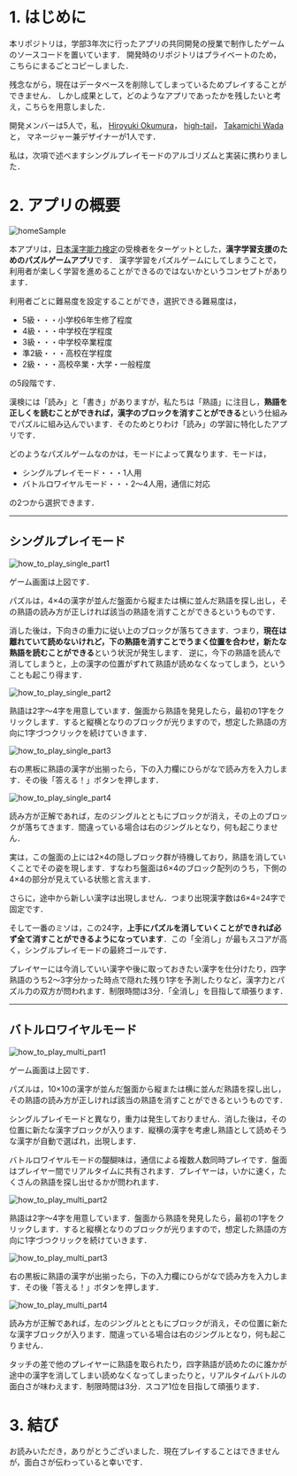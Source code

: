 # 1. はじめに

本リポジトリは，学部3年次に行ったアプリの共同開発の授業で制作したゲームのソースコードを置いています．
開発時のリポジトリはプライベートのため，こちらにまるごとコピーしました．

残念ながら，現在はデータベースを削除してしまっているためプレイすることができません．
しかし成果として，どのようなアプリであったかを残したいと考え，こちらを用意しました．

開発メンバーは5人で，私，
[Hiroyuki Okumura](https://github.com/h1royuki229)，
[high-tail](https://github.com/high-tail)，
[Takamichi Wada](https://github.com/wadayamada)と，
マネージャー兼デザイナーが1人です．

私は，次項で述べますシングルプレイモードのアルゴリズムと実装に携わりました．

# 2. アプリの概要

![homeSample](images/homeSample.png)

本アプリは，[日本漢字能力検定](https://www.kanken.or.jp/kanken/)の受検者をターゲットとした，**漢字学習支援のためのパズルゲームアプリ**です．
漢字学習をパズルゲームにしてしまうことで，利用者が楽しく学習を進めることができるのではないかというコンセプトがあります．

利用者ごとに難易度を設定することができ，選択できる難易度は，

* 5級・・・小学校6年生修了程度
* 4級・・・中学校在学程度
* 3級・・・中学校卒業程度
* 準2級・・・高校在学程度
* 2級・・・高校卒業・大学・一般程度

の5段階です．

漢検には「読み」と「書き」がありますが，私たちは「熟語」に注目し，**熟語を正しくを読むことができれば，漢字のブロックを消すことができる**という仕組みでパズルに組み込んでいます．そのためとりわけ「読み」の学習に特化したアプリです．

どのようなパズルゲームなのかは，モードによって異なります．モードは，

* シングルプレイモード・・・1人用
* バトルロワイヤルモード・・・2～4人用，通信に対応

の2つから選択できます．

***

## シングルプレイモード

![how_to_play_single_part1](images/how_to_play_single_part1.png)

ゲーム画面は上図です．

パズルは，4×4の漢字が並んだ盤面から縦または横に並んだ熟語を探し出し，その熟語の読み方が正しければ該当の熟語を消すことができるというものです．

消した後は，下向きの重力に従い上のブロックが落ちてきます．つまり，**現在は離れていて読めないけれど，下の熟語を消すことでうまく位置を合わせ，新たな熟語を読むことができる**という状況が発生します．
逆に，今下の熟語を読んで消してしまうと，上の漢字の位置がずれて熟語が読めなくなってしまう，ということも起こり得ます．

![how_to_play_single_part2](images/how_to_play_single_part2.png)

熟語は2字～4字を用意しています．盤面から熟語を発見したら，最初の1字をクリックします．すると縦横となりのブロックが光りますので，想定した熟語の方向に1字づつクリックを続けていきます．

![how_to_play_single_part3](images/how_to_play_single_part3.png)

右の黒板に熟語の漢字が出揃ったら，下の入力欄にひらがなで読み方を入力します．その後「答える！」ボタンを押します．

![how_to_play_single_part4](images/how_to_play_single_part4.png)

読み方が正解であれば，左のジングルとともにブロックが消え，その上のブロックが落ちてきます．間違っている場合は右のジングルとなり，何も起こりません．

実は，この盤面の上には2×4の隠しブロック群が待機しており，熟語を消していくことでその姿を現します．すなわち盤面は6×4のブロック配列のうち，下側の4×4の部分が見えている状態と言えます．

さらに，途中から新しい漢字は出現しません．つまり出現漢字数は6×4=24字で固定です．

そして一番のミソは，この24字，**上手にパズルを消していくことができれば必ず全て消すことができるようになっています**．この「全消し」が最もスコアが高く，シングルプレイモードの最終ゴールです．

プレイヤーには今消していい漢字や後に取っておきたい漢字を仕分けたり，四字熟語のうち2～3字分かった時点で隠れた残り1字を予測したりなど，漢字力とパズル力の双方が問われます．制限時間は3分．「全消し」を目指して頑張ります．

***

## バトルロワイヤルモード

![how_to_play_multi_part1](images/how_to_play_multi_part1.png)

ゲーム画面は上図です．

パズルは，10×10の漢字が並んだ盤面から縦または横に並んだ熟語を探し出し，その熟語の読み方が正しければ該当の熟語を消すことができるというものです．

シングルプレイモードと異なり，重力は発生しておりません．消した後は，その位置に新たな漢字ブロックが入ります．縦横の漢字を考慮し熟語として読めそうな漢字が自動で選ばれ，出現します．

バトルロワイヤルモードの醍醐味は，通信による複数人数同時プレイです．盤面はプレイヤー間でリアルタイムに共有されます．プレイヤーは，いかに速く，たくさんの熟語を探し出せるかが問われます．

![how_to_play_multi_part2](images/how_to_play_multi_part2.png)

熟語は2字～4字を用意しています．盤面から熟語を発見したら，最初の1字をクリックします．すると縦横となりのブロックが光りますので，想定した熟語の方向に1字づつクリックを続けていきます．

![how_to_play_multi_part3](images/how_to_play_multi_part3.png)

右の黒板に熟語の漢字が出揃ったら，下の入力欄にひらがなで読み方を入力します．その後「答える！」ボタンを押します．

![how_to_play_multi_part4](images/how_to_play_multi_part4.png)

読み方が正解であれば，左のジングルとともにブロックが消え，その位置に新たな漢字ブロックが入ります．間違っている場合は右のジングルとなり，何も起こりません．

タッチの差で他のプレイヤーに熟語を取られたり，四字熟語が読めたのに誰かが途中の漢字を消してしまい読めなくなってしまったりと，リアルタイムバトルの面白さが味わえます．制限時間は3分．スコア1位を目指して頑張ります．

# 3. 結び

お読みいただき，ありがとうございました．現在プレイすることはできませんが，面白さが伝わっていると幸いです．